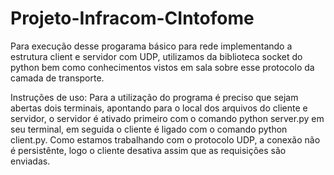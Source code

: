 # Projeto-Infracom-CIntofome

Para execução desse progarama básico para rede implementando a estrutura client e servidor com UDP, utilizamos da biblioteca socket do python bem como conhecimentos vistos em sala sobre esse protocolo da camada de transporte.

Instruções de uso: Para a utilização do programa é preciso que sejam abertas dois terminais, apontando para o local dos arquivos do cliente e servidor, o servidor é ativado primeiro com o comando python server.py em seu terminal, em seguida o cliente é ligado com o comando python client.py. Como estamos trabalhando com o protocolo UDP, a conexão não é persistênte, logo o cliente desativa assim que as requisições são enviadas.
